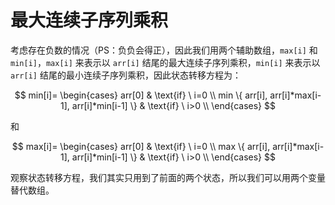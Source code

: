# 最大连续子序列乘积

考虑存在负数的情况（PS：负负会得正），因此我们用两个辅助数组，`max[i]` 和 `min[i]`，`max[i]` 来表示以 `arr[i]` 结尾的最大连续子序列乘积，`min[i]` 来表示以 `arr[i]` 结尾的最小连续子序列乘积，因此状态转移方程为：

$$
min[i]=
\begin{cases}
 arr[0] & \text{if} \ i=0 \\
 min \{ arr[i], arr[i]*max[i-1], arr[i]*min[i-1] \} & \text{if} \ i>0 \\
\end{cases}
$$

和

$$
max[i]=
\begin{cases}
 arr[0] & \text{if} \ i=0 \\
 max \{ arr[i], arr[i]*max[i-1], arr[i]*min[i-1] \} & \text{if} \ i>0 \\
\end{cases}
$$

观察状态转移方程，我们其实只用到了前面的两个状态，所以我们可以用两个变量替代数组。
